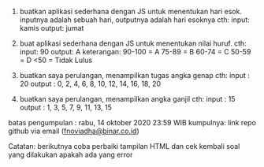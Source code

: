 1. buatkan aplikasi sederhana dengan JS untuk menentukan hari esok. inputnya adalah sebuah hari, outputnya adalah hari esoknya
   cth:
   input: kamis
   output: jumat

2. buat aplikasi sederhana dengan JS untuk menentukan nilai huruf.
   cth:
   input: 90
   output: A
   keterangan:
   90-100 = A
   75-89 = B
   60-74 = C
   50-59 = D
   <50 = Tidak Lulus

3. buatkan saya perulangan, menampilkan tugas angka genap
   cth:
   input : 20
   output : 0, 2, 4, 6, 8, 10, 12, 14, 16, 18, 20

4. buatkan saya perulangan, menampilkan angka ganjil
   cth:
   input : 15
   output : 1, 3, 5, 7, 9, 11, 13, 15

batas pengumpulan : rabu, 14 oktober 2020 23:59 WIB
kumpulnya: link repo github via email (fnoviadha@binar.co.id)

Catatan: berikutnya coba perbaiki tampilan HTML dan cek kembali soal yang dilakukan apakah ada yang error
